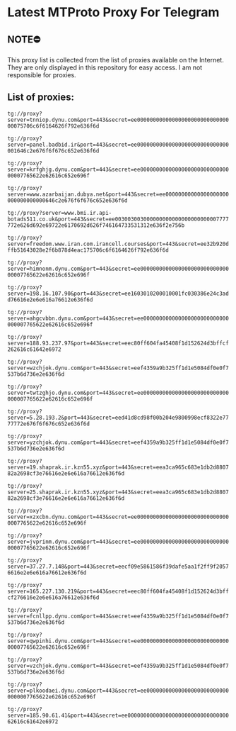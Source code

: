 # Latest MTProto Proxy For Telegram

## NOTE⛔

This proxy list is collected from the list of proxies available on the Internet. They are only displayed in this repository for easy access. I am not responsible for proxies.

## List of proxies:

`tg://proxy?server=tnniop.dynu.com&port=443&secret=ee0000000000000000000000000000000075706c6f6164626f792e636f6d`

`tg://proxy?server=panel.badbid.ir&port=443&secret=ee00000000000000000000000000000001646c2e676f6f676c652e636f6d`

`tg://proxy?server=krfghjg.dynu.com&port=443&secret=ee000000000000000000000000000000007765622e62616c652e696f`

`tg://proxy?server=www.azarbaijan.dubya.net&port=443&secret=ee00000000000000000000000000000000646c2e676f6f676c652e636f6d`

`tg://proxy?server=www.bmi.ir.api-botads511.co.uk&port=443&secret=ee003003003000000000000000000000007777772e626d692e69722e6170692d626f746164733531312e636f2e756b`

`tg://proxy?server=freedom.www.iran.com.irancell.courses&port=443&secret=ee32b920dffb51643028e2f6b878d4eac175706c6f6164626f792e636f6d`

`tg://proxy?server=himnonm.dynu.com&port=443&secret=ee000000000000000000000000000000007765622e62616c652e696f`

`tg://proxy?server=198.16.107.90&port=443&secret=ee1603010200010001fc030386e24c3add76616e2e6e616a76612e636f6d`

`tg://proxy?server=ahgcvbbn.dynu.com&port=443&secret=ee000000000000000000000000000000007765622e62616c652e696f`

`tg://proxy?server=188.93.237.97&port=443&secret=eec80ff604fa45408f1d152624d3bffcf262616c61642e6972`

`tg://proxy?server=wzchjok.dynu.com&port=443&secret=eef4359a9b325ff1d1e5084df0e0f7537b6d736e2e636f6d`

`tg://proxy?server=twtzghjo.dynu.com&port=443&secret=ee000000000000000000000000000000007765622e62616c652e696f`

`tg://proxy?server=5.28.193.2&port=443&secret=eed41d8cd98f00b204e9800998ecf8322e7777772e676f6f676c652e636f6d`

`tg://proxy?server=yzchjok.dynu.com&port=443&secret=eef4359a9b325ff1d1e5084df0e0f7537b6d736e2e636f6d`

`tg://proxy?server=19.shaprak.ir.kzn55.xyz&port=443&secret=eea3ca965c683e1db2d880782a2698cf3e76616e2e6e616a76612e636f6d`

`tg://proxy?server=25.shaprak.ir.kzn55.xyz&port=443&secret=eea3ca965c683e1db2d880782a2698cf3e76616e2e6e616a76612e636f6d`

`tg://proxy?server=xzxcbn.dynu.com&port=443&secret=ee000000000000000000000000000000007765622e62616c652e696f`

`tg://proxy?server=jvprinm.dynu.com&port=443&secret=ee000000000000000000000000000000007765622e62616c652e696f`

`tg://proxy?server=37.27.7.148&port=443&secret=eecf09e5861586f39dafe5aa1f2ff9f20576616e2e6e616a76612e636f6d`

`tg://proxy?server=165.227.130.219&port=443&secret=eec80ff604fa45408f1d152624d3bffcf276616e2e6e616a76612e636f6d`

`tg://proxy?server=fcnllpp.dynu.com&port=443&secret=eef4359a9b325ff1d1e5084df0e0f7537b6d736e2e636f6d`

`tg://proxy?server=qwpinhi.dynu.com&port=443&secret=ee000000000000000000000000000000007765622e62616c652e696f`

`tg://proxy?server=vzchjok.dynu.com&port=443&secret=eef4359a9b325ff1d1e5084df0e0f7537b6d736e2e636f6d`

`tg://proxy?server=plkoodaei.dynu.com&port=443&secret=ee000000000000000000000000000000007765622e62616c652e696f`

`tg://proxy?server=185.90.61.41&port=443&secret=ee0000000000000000000000000000000062616c61642e6972`

